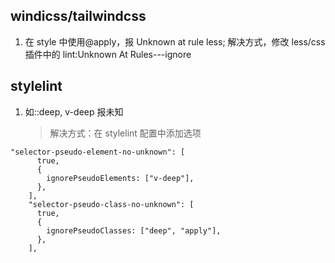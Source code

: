 ## windicss/tailwindcss

1. 在 style 中使用@apply，报 Unknown at rule less;
   解决方式，修改 less/css 插件中的 lint:Unknown At Rules---ignore

## stylelint

1. 如::deep, v-deep 报未知
   > 解决方式：在 stylelint 配置中添加选项

```
"selector-pseudo-element-no-unknown": [
      true,
      {
        ignorePseudoElements: ["v-deep"],
      },
    ],
    "selector-pseudo-class-no-unknown": [
      true,
      {
        ignorePseudoClasses: ["deep", "apply"],
      },
    ],
```
